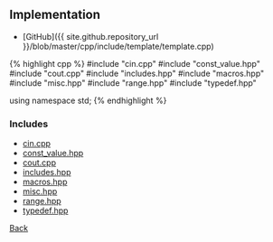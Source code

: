## Implementation

- [GitHub]({{ site.github.repository_url }}/blob/master/cpp/include/template/template.cpp)

{% highlight cpp %}
#include "cin.cpp"
#include "const_value.hpp"
#include "cout.cpp"
#include "includes.hpp"
#include "macros.hpp"
#include "misc.hpp"
#include "range.hpp"
#include "typedef.hpp"

using namespace std;
{% endhighlight %}

### Includes

- [cin.cpp](cin)
- [const_value.hpp](const_value)
- [cout.cpp](cout)
- [includes.hpp](includes)
- [macros.hpp](macros)
- [misc.hpp](misc)
- [range.hpp](range)
- [typedef.hpp](typedef)

[Back](../..)
